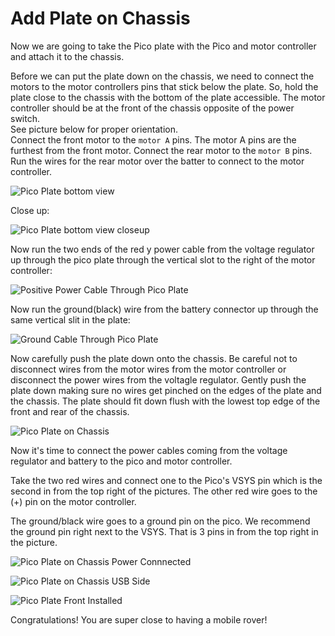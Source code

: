 # Add Plate on Chassis

Now we are going to take the Pico plate with the Pico and motor controller and attach it to the chassis.  

Before we can put the plate down on the chassis, we need to connect the motors to the motor controllers pins that stick below the plate.  So, hold the plate close to the chassis with the bottom of the plate accessible.  The motor controller should be at the front of the chassis opposite of the power switch.  
See picture below for proper orientation.   
Connect the front motor to the `motor A` pins.  The motor A pins are the furthest from the front motor.  Connect the rear motor to the `motor B` pins.  Run the wires for the rear motor over the batter to connect to the motor controller.

![Pico Plate bottom view](/lessons/images/assembly/pico_plate_on_chassis_bottom.jpg)

Close up:

![Pico Plate bottom view closeup](/lessons/images/assembly/pico_plate_on_chassis_bottom_closeup.jpg)


Now run the two ends of the red y power cable from the voltage regulator up through the pico plate through the vertical slot to the right of the motor controller:

![Positive Power Cable Through Pico Plate](/lessons/images/assembly/pico_plate_bottom_power_cable.jpg)

Now run the ground(black) wire from the battery connector up through the same vertical slit in the plate:

![Ground Cable Through Pico Plate](/lessons/images/assembly/pico_plate_bottom_power_cable_2.jpg)  


Now carefully push the plate down onto the chassis.  Be careful not to disconnect wires from the motor wires from the motor controller or disconnect the power wires from the voltagle regulator.  Gently  push the plate down making sure no wires get pinched on the edges of the plate and the chassis.  The plate should fit down flush with the lowest top edge of the front and rear of the chassis.

![Pico Plate on Chassis](/lessons/images/assembly/pico_plate_on_chassis_power_cables.jpg)    


Now it's time to connect the power cables coming from the voltage regulator and battery to the pico and motor controller.

Take the two red wires and connect one to the Pico's VSYS pin which is the second in from the top right of the pictures.  The other red wire goes to the (+) pin on the motor controller.  

The ground/black wire goes to a ground pin on the pico.  We recommend the ground pin right next to the VSYS.  That is 3 pins in from the top right in the picture.

![Pico Plate on Chassis Power Connnected](/lessons/images/assembly/pico_plate_power_wire_routing_top.jpg)     

![Pico Plate on Chassis USB Side](/lessons/images/assembly/pico_plate_usb_side.jpg)    

![Pico Plate Front Installed](/lessons/images/assembly/pico_plate_installed_front.jpg)   

Congratulations! You are super close to having a mobile rover!

